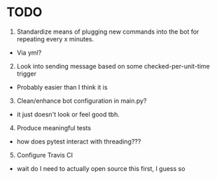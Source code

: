 # TODO

1. Standardize means of plugging new commands into the bot for repeating every x minutes.
  - Via yml?
2. Look into sending message based on some checked-per-unit-time trigger
  - Probably easier than I think it is
3. Clean/enhance bot configuration in main.py?
  - it just doesn't look or feel good tbh.
4. Produce meaningful tests
  - how does pytest interact with threading???
5. Configure Travis CI
  - wait do I need to actually open source this first, I guess so
